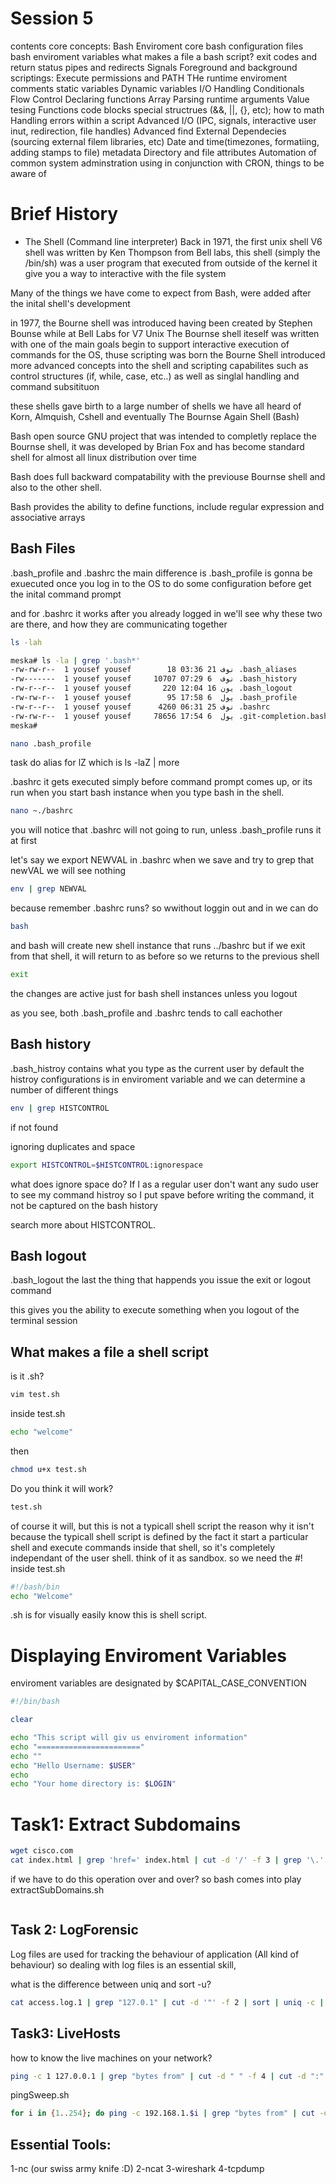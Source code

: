# Session 5

contents
core concepts:
Bash Enviroment
core bash configuration files
bash enviroment variables
what makes a file a bash script?
exit codes and return status
pipes and redirects
Signals
Foreground and background
scriptings:
Execute permissions and PATH
THe runtime enviroment
comments
static variables
Dynamic variables
I/O Handling
Conditionals
Flow Control
Declaring functions
Array
Parsing runtime arguments
Value tesing
Functions
code blocks
special structrues (&&, ||, {}, etc);
how to math
Handling errors within a script
Advanced I/O (IPC, signals, interactive user inut, redirection, file handles)
Advanced find
External Dependecies (sourcing external filem libraries, etc)
Date and time(timezones, formatiing, adding stamps to file)
metadata
Directory and file attributes
Automation of common system adminstration
using in conjunction with CRON, things to be aware of

# Brief History

- The Shell (Command line interpreter)
  Back in 1971, the first unix shell V6 shell was written by Ken Thompson from Bell labs,
  this shell (simply the /bin/sh) was a user program that executed from outside of the kernel
  it give you a way to interactive with the file system

Many of the things we have come to expect from Bash, were added after the inital shell's development

in 1977, the Bourne shell was introduced having been created by Stephen Bounse while at Bell Labs for V7 Unix
The Bournse shell iteself was written with one of the main goals begin to support interactive execution of commands for the OS, thuse scripting was born
the Bourne Shell introduced more advanced concepts into the shell and scripting capabilites such as control structures (if, while, case, etc..) as well as singlal handling and command subsitituon

these shells gave birth to a large number of shells we have all heard of Korn, Almquish, Cshell and eventually
The Bournse Again Shell (Bash)

Bash
open source GNU project that was intended to completly replace the Bournse shell, it was developed by Brian Fox and has become standard shell for almost all linux distribution over time

Bash does full backward compatability with the previouse Bournse shell and also to the other shell.

Bash provides the ability to define functions, include regular expression and associative arrays

## Bash Files

.bash_profile and .bashrc
the main difference is
.bash_profile is gonna be exuecuted once you log in to the OS to do some configuration before get the inital command prompt

and for .bashrc it works after you already logged in
we'll see why these two are there, and how they are communicating together

```bash
ls -lah

meska# ls -la | grep '.bash*'
-rw-rw-r--  1 yousef yousef        18 نوف 21 03:36 .bash_aliases
-rw-------  1 yousef yousef     10707 نوف  6 07:29 .bash_history
-rw-r--r--  1 yousef yousef       220 يون 16 12:04 .bash_logout
-rw-rw-r--  1 yousef yousef        95 يول  6 17:58 .bash_profile
-rw-r--r--  1 yousef yousef      4260 نوف 25 06:31 .bashrc
-rw-rw-r--  1 yousef yousef     78656 يول  6 17:54 .git-completion.bash
meska#

nano .bash_profile
```

task
do alias for lZ
which is ls -laZ | more

.bashrc it gets executed simply before command prompt comes up, or its run when you start bash instance when you type bash in the shell.

```bash
nano ~./bashrc
```

you will notice that .bashrc will not going to run, unless .bash_profile runs it at first

let's say we export NEWVAL in .bashrc
when we save and try to grep that newVAL
we will see nothing

```bash
env | grep NEWVAL
```

because remember .bashrc runs?
so wwithout loggin out and in we can do

```bash
bash
```

and bash will create new shell instance that runs ../bashrc
but if we exit from that shell, it will return to as before
so we returns to the previous shell

```bash
exit
```

the changes are active just for bash shell instances
unless you logout

as you see, both .bash_profile and .bashrc tends to call eachother

## Bash history

.bash_histroy
contains what you type as the current user
by default the histroy configurations is in enviroment variable and we can determine a number of different things

```bash
env | grep HISTCONTROL
```

if not found

ignoring duplicates and space

```bash
export HISTCONTROL=$HISTCONTROL:ignorespace
```

what does ignore space do?
If I as a regular user don't want any sudo user to see my command histroy
so I put spave before writing the command, it not be captured on the bash history

search more about HISTCONTROL.

## Bash logout

.bash_logout
the last the thing that happends you issue the exit or logout command

this gives you the ability to execute something when you logout of the terminal session

## What makes a file a shell script

is it .sh?

```bash
vim test.sh
```

inside test.sh

```bash
echo "welcome"
```

then

```bash
chmod u+x test.sh
```

Do you think it will work?

```bash
test.sh
```

of course it will, but this is not a typicall shell script
the reason why it isn't
because the typicall shell script is defined by the fact it start a particular shell and execute commands inside that shell, so it's completely independant of the user shell.
think of it as sandbox.
so we need the #!
inside test.sh

```bash
#!/bash/bin
echo "Welcome"
```

.sh is for visually easily know this is shell script.

# Displaying Enviroment Variables

enviroment variables are designated by $CAPITAL_CASE_CONVENTION

```bash
#!/bin/bash

clear

echo "This script will giv us enviroment information"
echo "======================="
echo ""
echo "Hello Username: $USER"
echo
echo "Your home directory is: $LOGIN"
```

# Task1: Extract Subdomains

```bash
wget cisco.com
cat index.html | grep 'href=' index.html | cut -d '/' -f 3 | grep '\.' | cut -d '"' -f 1 | sort -u
```

if we have to do this operation over and over?
so bash comes into play
extractSubDomains.sh

```bash

```

## Task 2: LogForensic

Log files are used for tracking the behaviour of application (All kind of behaviour)
so dealing with log files is an essential skill,

what is the difference between uniq and sort -u?

```bash
cat access.log.1 | grep "127.0.1" | cut -d '"' -f 2 | sort | uniq -c | sort -n
```

## Task3: LiveHosts

how to know the live machines on your network?

```bash
ping -c 1 127.0.0.1 | grep "bytes from" | cut -d " " -f 4 | cut -d ":" -f 1
```

pingSweep.sh

```bash
for i in {1..254}; do ping -c 192.168.1.$i | grep "bytes from" | cut -d " " -f 4 | cut -d ":" -f 1 done;
```

## Essential Tools:

1-nc (our swiss army knife :D)
2-ncat
3-wireshark
4-tcpdump
